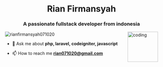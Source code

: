 
<h1 align="center">Rian Firmansyah</h1>
<h3 align="center">A passionate fullstack developer from indonesia</h3>
<img align="right" alt="coding" width="100" src="https://media0.giphy.com/media/jRf5fsn8G6YaogAWxn/200w.gif?cid=82a1493b64392resjekk5y9gultgn1tle8acqxqxqynww7n2&rid=200w.gif&ct=s" alt="">
<p align="left"> <img src="https://komarev.com/ghpvc/?username=rianfirmansyah071020&label=Profile%20views&color=0e75b6&style=flat" alt="rianfirmansyah071020" /> </p>

- 💬 Ask me about **php, laravel, codeigniter, javascript**

- 📫 How to reach me **rian071020@gmail.com**

